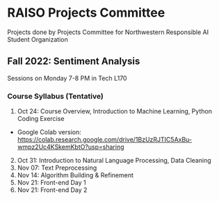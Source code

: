 # RAISO Projects Committee
Projects done by Projects Committee for Northwestern Responsible AI Student Organization

## Fall 2022: Sentiment Analysis
Sessions on Monday 7-8 PM in Tech L170

### Course Syllabus (Tentative)
1. Oct 24: Course Overview, Introduction to Machine Learning, Python Coding Exercise
- Google Colab version: https://colab.research.google.com/drive/1BzUzRJTIC5AxBu-wmpz2Uc4KSkemKbtO?usp=sharing
2. Oct 31: Introduction to Natural Language Processing, Data Cleaning
3. Nov 07: Text Preprocessing
4. Nov 14: Algorithm Building & Refinement
5. Nov 21: Front-end Day 1
6. Nov 21: Front-end Day 2
